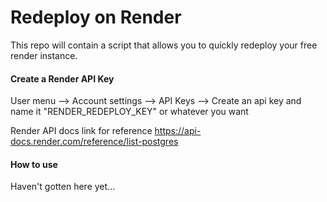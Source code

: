 # Redeploy on Render

This repo will contain a script that allows you to quickly redeploy your free render instance.

#### Create a Render API Key

User menu --> Account settings --> API Keys --> Create an api key and name it "RENDER_REDEPLOY_KEY" or whatever you want

Render API docs link for reference
https://api-docs.render.com/reference/list-postgres

#### How to use

Haven't gotten here yet...